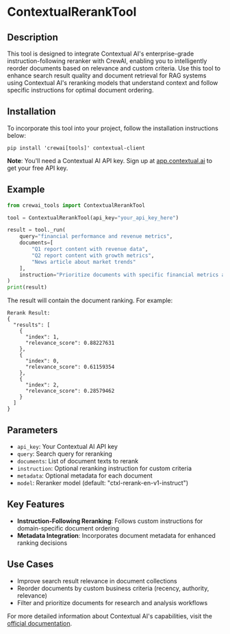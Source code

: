 # ContextualRerankTool

## Description
This tool is designed to integrate Contextual AI's enterprise-grade instruction-following reranker with CrewAI, enabling you to intelligently reorder documents based on relevance and custom criteria. Use this tool to enhance search result quality and document retrieval for RAG systems using Contextual AI's reranking models that understand context and follow specific instructions for optimal document ordering.

## Installation
To incorporate this tool into your project, follow the installation instructions below:

```shell
pip install 'crewai[tools]' contextual-client
```

**Note**: You'll need a Contextual AI API key. Sign up at [app.contextual.ai](https://app.contextual.ai) to get your free API key.

## Example

```python
from crewai_tools import ContextualRerankTool

tool = ContextualRerankTool(api_key="your_api_key_here")

result = tool._run(
    query="financial performance and revenue metrics",
    documents=[
        "Q1 report content with revenue data", 
        "Q2 report content with growth metrics", 
        "News article about market trends"
    ],
    instruction="Prioritize documents with specific financial metrics and quantitative data"
)
print(result)
```

The result will contain the document ranking. For example: 
```
Rerank Result:
{
  "results": [
    {
      "index": 1,
      "relevance_score": 0.88227631
    },
    {
      "index": 0,
      "relevance_score": 0.61159354
    },
    {
      "index": 2,
      "relevance_score": 0.28579462
    }
  ]
}
```

## Parameters
- `api_key`: Your Contextual AI API key
- `query`: Search query for reranking
- `documents`: List of document texts to rerank
- `instruction`: Optional reranking instruction for custom criteria
- `metadata`: Optional metadata for each document
- `model`: Reranker model (default: "ctxl-rerank-en-v1-instruct")

## Key Features
- **Instruction-Following Reranking**: Follows custom instructions for domain-specific document ordering
- **Metadata Integration**: Incorporates document metadata for enhanced ranking decisions

## Use Cases
- Improve search result relevance in document collections
- Reorder documents by custom business criteria (recency, authority, relevance)
- Filter and prioritize documents for research and analysis workflows

For more detailed information about Contextual AI's capabilities, visit the [official documentation](https://docs.contextual.ai).